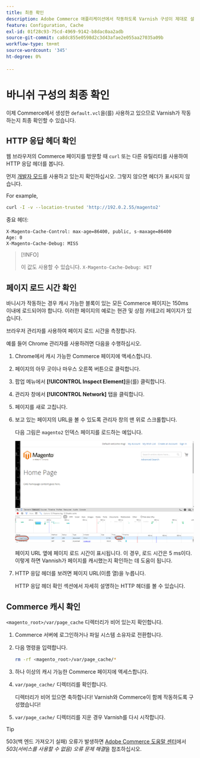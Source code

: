 ```yaml
---
title: 최종 확인
description: Adobe Commerce 애플리케이션에서 작동하도록 Varnish 구성이 제대로 설정되어 있는지 확인합니다.
feature: Configuration, Cache
exl-id: 01f28c93-75cd-4969-9142-b8dac0aa2adb
source-git-commit: ca8dc855e0598d2c3d43afae2e055aa27035a09b
workflow-type: tm+mt
source-wordcount: '345'
ht-degree: 0%

---
```


# 바니쉬 구성의 최종 확인

이제 Commerce에서 생성한 `default.vcl`을(를) 사용하고 있으므로 Varnish가 작동하는지 최종 확인할 수 있습니다.

## HTTP 응답 헤더 확인

웹 브라우저의 Commerce 페이지를 방문할 때 `curl` 또는 다른 유틸리티를 사용하여 HTTP 응답 헤더를 봅니다.

먼저 [개발자 모드](../cli/set-mode.md#change-to-developer-mode)를 사용하고 있는지 확인하십시오. 그렇지 않으면 헤더가 표시되지 않습니다.

For example,

```bash
curl -I -v --location-trusted 'http://192.0.2.55/magento2'
```

중요 헤더:

```
X-Magento-Cache-Control: max-age=86400, public, s-maxage=86400
Age: 0
X-Magento-Cache-Debug: MISS
```

>[!INFO]
>
>이 값도 사용할 수 있습니다. `X-Magento-Cache-Debug: HIT`

## 페이지 로드 시간 확인

바니시가 작동하는 경우 캐시 가능한 블록이 있는 모든 Commerce 페이지는 150ms 이내에 로드되어야 합니다. 이러한 페이지의 예로는 현관 및 상점 카테고리 페이지가 있습니다.

브라우저 관리자를 사용하여 페이지 로드 시간을 측정합니다.

예를 들어 Chrome 관리자를 사용하려면 다음을 수행하십시오.

1. Chrome에서 캐시 가능한 Commerce 페이지에 액세스합니다.
1. 페이지의 아무 곳이나 마우스 오른쪽 버튼으로 클릭합니다.
1. 팝업 메뉴에서 **[!UICONTROL Inspect Element]**&#x200B;을(를) 클릭합니다.
1. 관리자 창에서 **[!UICONTROL Network]** 탭을 클릭합니다.
1. 페이지를 새로 고칩니다.
1. 보고 있는 페이지의 URL을 볼 수 있도록 관리자 창의 맨 위로 스크롤합니다.

   다음 그림은 `magento2` 인덱스 페이지를 로드하는 예입니다.

   ![보고 있는 페이지 클릭](../../assets/configuration/varnish-inspector.png)

   페이지 URL 옆에 페이지 로드 시간이 표시됩니다. 이 경우, 로드 시간은 5 ms이다. 이렇게 하면 Vannish가 페이지를 캐시했는지 확인하는 데 도움이 됩니다.

1. HTTP 응답 헤더를 보려면 페이지 URL(이름 열)을 누릅니다.

   HTTP 응답 헤더 확인 섹션에서 자세히 설명하는 HTTP 헤더를 볼 수 있습니다.

## Commerce 캐시 확인

`<magento_root>/var/page_cache` 디렉터리가 비어 있는지 확인합니다.

1. Commerce 서버에 로그인하거나 파일 시스템 소유자로 전환합니다.
1. 다음 명령을 입력합니다.

   ```bash
   rm -rf <magento_root>/var/page_cache/*
   ```

1. 하나 이상의 캐시 가능한 Commerce 페이지에 액세스합니다.
1. `var/page_cache/` 디렉터리를 확인합니다.

   디렉터리가 비어 있으면 축하합니다! Varnish와 Commerce이 함께 작동하도록 구성했습니다!

1. `var/page_cache/` 디렉터리를 지운 경우 Varnish를 다시 시작합니다.

>[!TIP]
>
>503(백 엔드 가져오기 실패) 오류가 발생하면 [Adobe Commerce 도움말 센터](https://experienceleague.adobe.com/docs/commerce-knowledge-base/kb/troubleshooting/miscellaneous/troubleshooting-503-errors.html)에서 _503(서비스를 사용할 수 없음) 오류 문제 해결_&#x200B;을 참조하십시오.
